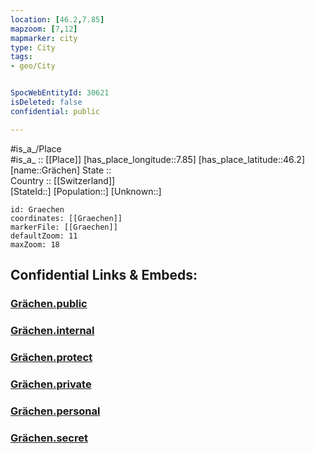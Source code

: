 ```yaml
---
location: [46.2,7.85] 
mapzoom: [7,12] 
mapmarker: city 
type: City
tags:
- geo/City


SpocWebEntityId: 30621
isDeleted: false
confidential: public

---
```

#is_a_/Place  
#is_a_ :: [[Place]] 
[has_place_longitude::7.85] 
[has_place_latitude::46.2] 
[name::Grächen] 
State ::  
Country :: [[Switzerland]]  
[StateId::] 
[Population::] 
[Unknown::] 


```leaflet
id: Graechen
coordinates: [[Graechen]] 
markerFile: [[Graechen]] 
defaultZoom: 11 
maxZoom: 18
```


## Confidential Links & Embeds: 

### [Grächen.public](/_public/\Earth\Continent\Europe\Europe~Central\Switzerland\Switzerland~Cantons\Valais\districts~Valais\Visp\municipalities~VispGrächen.public.md) 

### [Grächen.internal](/_internal/\Earth\Continent\Europe\Europe~Central\Switzerland\Switzerland~Cantons\Valais\districts~Valais\Visp\municipalities~VispGrächen.internal.md) 

### [Grächen.protect](/_protect/\Earth\Continent\Europe\Europe~Central\Switzerland\Switzerland~Cantons\Valais\districts~Valais\Visp\municipalities~VispGrächen.protect.md) 

### [Grächen.private](/_private/\Earth\Continent\Europe\Europe~Central\Switzerland\Switzerland~Cantons\Valais\districts~Valais\Visp\municipalities~VispGrächen.private.md) 

### [Grächen.personal](/_personal/\Earth\Continent\Europe\Europe~Central\Switzerland\Switzerland~Cantons\Valais\districts~Valais\Visp\municipalities~VispGrächen.personal.md) 

### [Grächen.secret](/_secret/\Earth\Continent\Europe\Europe~Central\Switzerland\Switzerland~Cantons\Valais\districts~Valais\Visp\municipalities~VispGrächen.secret.md)

